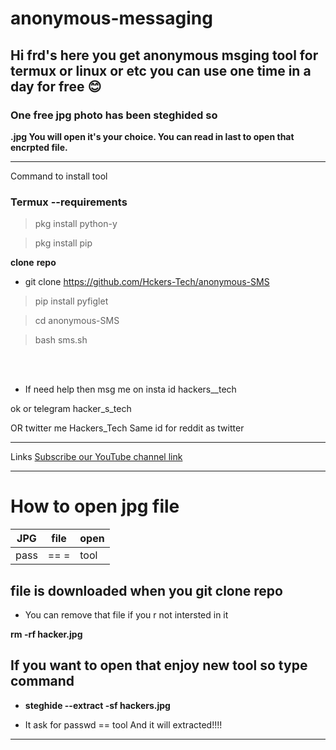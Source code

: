 # anonymous-messaging
## Hi frd's here you get anonymous msging tool for termux or linux or etc you can use one time in a day for free 😊
### One free jpg photo has been steghided so

**.jpg You will open it's your choice. You can read in last to open that encrpted file.**

---

Command to install tool

### Termux --requirements
>pkg install python-y 

>pkg install pip


**clone** **repo**


- git clone https://github.com/Hckers-Tech/anonymous-SMS




>pip install pyfiglet

>cd anonymous-SMS




>bash sms.sh

<br>
</br>


- If need help then msg me on insta id hackers__tech 

ok or telegram hacker_s_tech 


OR twitter me Hackers_Tech 
Same id for reddit as twitter


---
Links
[Subscribe our YouTube channel link](https://youtube.com/channel/UCEX1r_jZouOOpKY7DiWIR6A)


---


# How to open jpg file
|JPG |file |open |
|--- |--- |--- |
|pass|== =|tool|
## file is downloaded when you git clone repo 
- You can remove that file if you r not intersted in it

**rm -rf hacker.jpg**

## If you want to open that enjoy new tool so type command
- **steghide --extract -sf hackers.jpg**

- It ask for passwd == tool
And it will extracted!!!!

---
